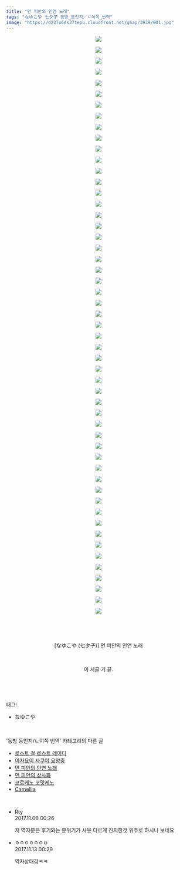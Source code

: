 ```yaml
---
title: "먼 피안의 인연 노래"
tags: "なゆこや 七夕子 동방_동인지／ㄴ이쪽_번역"
image: "https://d227u6es37tepu.cloudfront.net/ghap/3939/001.jpg"
---
```

<div class="article">
<p style="text-align: center; clear: none; float: none;"><img src="{{ site.imgserver6 }}/ghap/3939/001.jpg"/></p>
<p style="text-align: center; clear: none; float: none;"><img src="{{ site.imgserver6 }}/ghap/3939/002.jpg"/></p>
<p style="text-align: center; clear: none; float: none;"><img src="{{ site.imgserver6 }}/ghap/3939/003.jpg"/></p>
<p style="text-align: center; clear: none; float: none;"><img src="{{ site.imgserver6 }}/ghap/3939/004.jpg"/></p>
<p style="text-align: center; clear: none; float: none;"><img src="{{ site.imgserver6 }}/ghap/3939/005.jpg"/></p>
<p style="text-align: center; clear: none; float: none;"><img src="{{ site.imgserver6 }}/ghap/3939/006.jpg"/></p>
<p style="text-align: center; clear: none; float: none;"><img src="{{ site.imgserver6 }}/ghap/3939/007.jpg"/></p>
<p style="text-align: center; clear: none; float: none;"><img src="{{ site.imgserver6 }}/ghap/3939/008.jpg"/></p>
<p style="text-align: center; clear: none; float: none;"><img src="{{ site.imgserver6 }}/ghap/3939/009.jpg"/></p>
<p style="text-align: center; clear: none; float: none;"><img src="{{ site.imgserver6 }}/ghap/3939/010.jpg"/></p>
<p style="text-align: center; clear: none; float: none;"><img src="{{ site.imgserver6 }}/ghap/3939/011.jpg"/></p>
<p style="text-align: center; clear: none; float: none;"><img src="{{ site.imgserver6 }}/ghap/3939/012.jpg"/></p>
<p style="text-align: center; clear: none; float: none;"><img src="{{ site.imgserver6 }}/ghap/3939/013.jpg"/></p>
<p style="text-align: center; clear: none; float: none;"><img src="{{ site.imgserver6 }}/ghap/3939/014.jpg"/></p>
<p style="text-align: center; clear: none; float: none;"><img src="{{ site.imgserver6 }}/ghap/3939/015.jpg"/></p>
<p style="text-align: center; clear: none; float: none;"><img src="{{ site.imgserver6 }}/ghap/3939/016.jpg"/></p>
<p style="text-align: center; clear: none; float: none;"><img src="{{ site.imgserver6 }}/ghap/3939/017.jpg"/></p>
<p style="text-align: center; clear: none; float: none;"><img src="{{ site.imgserver6 }}/ghap/3939/018.jpg"/></p>
<p style="text-align: center; clear: none; float: none;"><img src="{{ site.imgserver6 }}/ghap/3939/019.jpg"/></p>
<p style="text-align: center; clear: none; float: none;"><img src="{{ site.imgserver6 }}/ghap/3939/020.jpg"/></p>
<p style="text-align: center; clear: none; float: none;"><img src="{{ site.imgserver6 }}/ghap/3939/021.jpg"/></p>
<p style="text-align: center; clear: none; float: none;"><img src="{{ site.imgserver6 }}/ghap/3939/022.jpg"/></p>
<p style="text-align: center; clear: none; float: none;"><img src="{{ site.imgserver6 }}/ghap/3939/023.jpg"/></p>
<p style="text-align: center; clear: none; float: none;"><img src="{{ site.imgserver6 }}/ghap/3939/024.jpg"/></p>
<p style="text-align: center; clear: none; float: none;"><img src="{{ site.imgserver6 }}/ghap/3939/025.jpg"/></p>
<p style="text-align: center; clear: none; float: none;"><img src="{{ site.imgserver6 }}/ghap/3939/026.jpg"/></p>
<p style="text-align: center; clear: none; float: none;"><img src="{{ site.imgserver6 }}/ghap/3939/027.jpg"/></p>
<p style="text-align: center; clear: none; float: none;"><img src="{{ site.imgserver6 }}/ghap/3939/028.jpg"/></p>
<p style="text-align: center; clear: none; float: none;"><img src="{{ site.imgserver6 }}/ghap/3939/029.jpg"/></p>
<p style="text-align: center; clear: none; float: none;"><img src="{{ site.imgserver6 }}/ghap/3939/030.jpg"/></p>
<p style="text-align: center; clear: none; float: none;"><img src="{{ site.imgserver6 }}/ghap/3939/031.jpg"/></p>
<p style="text-align: center; clear: none; float: none;"><img src="{{ site.imgserver6 }}/ghap/3939/032.jpg"/></p>
<p style="text-align: center; clear: none; float: none;"><img src="{{ site.imgserver6 }}/ghap/3939/033.jpg"/></p>
<p style="text-align: center; clear: none; float: none;"><img src="{{ site.imgserver6 }}/ghap/3939/034.jpg"/></p>
<p style="text-align: center; clear: none; float: none;"><img src="{{ site.imgserver6 }}/ghap/3939/035.jpg"/></p>
<p style="text-align: center; clear: none; float: none;"><img src="{{ site.imgserver6 }}/ghap/3939/036.jpg"/></p>
<p style="text-align: center; clear: none; float: none;"><img src="{{ site.imgserver6 }}/ghap/3939/037.jpg"/></p>
<p style="text-align: center; clear: none; float: none;"><img src="{{ site.imgserver6 }}/ghap/3939/038.jpg"/></p>
<p style="text-align: center; clear: none; float: none;"><img src="{{ site.imgserver6 }}/ghap/3939/039.jpg"/></p>
<p style="text-align: center; clear: none; float: none;"><img src="{{ site.imgserver6 }}/ghap/3939/040.jpg"/></p>
<p style="text-align: center; clear: none; float: none;"><img src="{{ site.imgserver6 }}/ghap/3939/041.jpg"/></p>
<p style="text-align: center; clear: none; float: none;"><img src="{{ site.imgserver6 }}/ghap/3939/042.jpg"/></p>
<p style="text-align: center; clear: none; float: none;"><img src="{{ site.imgserver6 }}/ghap/3939/043.jpg"/></p>
<p style="text-align: center; clear: none; float: none;"><img src="{{ site.imgserver6 }}/ghap/3939/044.jpg"/></p>
<p style="text-align: center; clear: none; float: none;"><img src="{{ site.imgserver6 }}/ghap/3939/045.jpg"/></p>
<p style="text-align: center; clear: none; float: none;"><img src="{{ site.imgserver6 }}/ghap/3939/046.jpg"/></p>
<p style="text-align: center; clear: none; float: none;"><img src="{{ site.imgserver6 }}/ghap/3939/047.jpg"/></p>
<p style="text-align: center; clear: none; float: none;"><img src="{{ site.imgserver6 }}/ghap/3939/048.jpg"/></p>
<p style="text-align: center; clear: none; float: none;"><img src="{{ site.imgserver6 }}/ghap/3939/049.jpg"/></p>
<p style="text-align: center; clear: none; float: none;"><img src="{{ site.imgserver6 }}/ghap/3939/050.jpg"/></p>
<p style="text-align: center; clear: none; float: none;"><img src="{{ site.imgserver6 }}/ghap/3939/051.jpg"/></p>
<p style="text-align: center; clear: none; float: none;"><img src="{{ site.imgserver6 }}/ghap/3939/052.jpg"/></p>
<p style="text-align: center; clear: none; float: none;"><img src="{{ site.imgserver6 }}/ghap/3939/053.jpg"/></p>
<p style="text-align: center; clear: none; float: none;"><br/></p>
<p style="text-align: center; clear: none; float: none;"><br/></p>
<p style="text-align: center; clear: none; float: none;">[なゆこや (七夕子)] 먼 피안의 인연 노래</p>
<p style="text-align: center; clear: none; float: none;"><br/></p>
<p style="text-align: center; clear: none; float: none;">이 서클 거 끝.</p>
<p><br/></p>
</div><br/>
<div class="tagTrail">
<p>태그: </p>
<ul>
<li>なゆこや</li>
</ul>
</div><br/>
<div class="another">
<p>'동방 동인지/ㄴ이쪽 번역' 카테고리의 다른 글</p>
<ul>
<li><a href="/ghap_3958">로스트 걸 로스트 레이디</a></li>
<li><a href="/ghap_3951">이자요이 사쿠야 요양중</a></li>
<li><a href="/ghap_3939">먼 피안의 인연 노래</a></li>
<li><a href="/ghap_3938">먼 피안의 상사화</a></li>
<li><a href="/ghap_3937">코로케노 코맛케노</a></li>
<li><a href="/ghap_3927">Camellia</a></li>
</ul>
</div><br/>
<div class="cb_module cb_fluid">
<div class="cb_wrt cb_profile">
<div class="comment">
<ul>
<li class="cb_thumb_off" id="comment15123523">
<div class="cb_comment_area">
<div class="cb_info_area">
<div class="cb_section">
<span class="cb_nick_name">Rty</span>
</div>
<div class="cb_section">
<span class="cb_date">2017.11.06 00:26 </span>
</div>
</div>
<div class="cb_dsc_comment">
<p class="cb_dsc">
											저 역자분은 후기와는 분위기가 사뭇 다르게 진지한것 위주로 하시나 보네요
										</p>
</div>
</div></li>
<li class="cb_thumb_off" id="comment15128116">
<div class="cb_comment_area">
<div class="cb_info_area">
<div class="cb_section">
<span class="cb_nick_name">ㅇㅇㅇㅇㅇㅇㅁ</span>
</div>
<div class="cb_section">
<span class="cb_date">2017.11.13 00:29 </span>
</div>
</div>
<div class="cb_dsc_comment">
<p class="cb_dsc">
											역자상태갘ㅋㅋ
										</p>
</div>
</div></li>
</ul>
</div>
</div><!-- commentList close -->
</div><br/>
